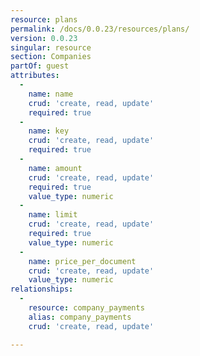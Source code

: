 ```yaml
---
resource: plans
permalink: /docs/0.0.23/resources/plans/
version: 0.0.23
singular: resource
section: Companies
partOf: guest
attributes:
  -
    name: name
    crud: 'create, read, update'
    required: true
  -
    name: key
    crud: 'create, read, update'
    required: true
  -
    name: amount
    crud: 'create, read, update'
    required: true
    value_type: numeric
  -
    name: limit
    crud: 'create, read, update'
    required: true
    value_type: numeric
  -
    name: price_per_document
    crud: 'create, read, update'
    value_type: numeric
relationships:
  -
    resource: company_payments
    alias: company_payments
    crud: 'create, read, update'

---
```

